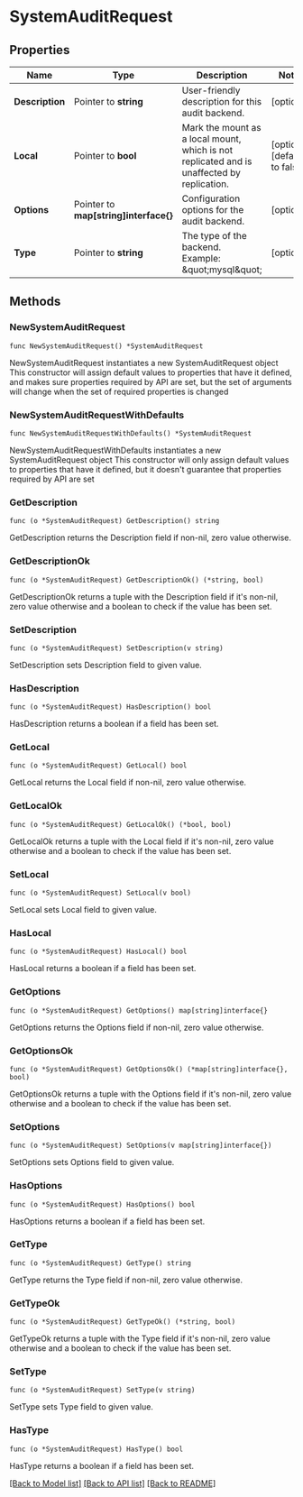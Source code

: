 # SystemAuditRequest

## Properties

Name | Type | Description | Notes
------------ | ------------- | ------------- | -------------
**Description** | Pointer to **string** | User-friendly description for this audit backend. | [optional] 
**Local** | Pointer to **bool** | Mark the mount as a local mount, which is not replicated and is unaffected by replication. | [optional] [default to false]
**Options** | Pointer to **map[string]interface{}** | Configuration options for the audit backend. | [optional] 
**Type** | Pointer to **string** | The type of the backend. Example: \&quot;mysql\&quot; | [optional] 

## Methods

### NewSystemAuditRequest

`func NewSystemAuditRequest() *SystemAuditRequest`

NewSystemAuditRequest instantiates a new SystemAuditRequest object
This constructor will assign default values to properties that have it defined,
and makes sure properties required by API are set, but the set of arguments
will change when the set of required properties is changed

### NewSystemAuditRequestWithDefaults

`func NewSystemAuditRequestWithDefaults() *SystemAuditRequest`

NewSystemAuditRequestWithDefaults instantiates a new SystemAuditRequest object
This constructor will only assign default values to properties that have it defined,
but it doesn't guarantee that properties required by API are set

### GetDescription

`func (o *SystemAuditRequest) GetDescription() string`

GetDescription returns the Description field if non-nil, zero value otherwise.

### GetDescriptionOk

`func (o *SystemAuditRequest) GetDescriptionOk() (*string, bool)`

GetDescriptionOk returns a tuple with the Description field if it's non-nil, zero value otherwise
and a boolean to check if the value has been set.

### SetDescription

`func (o *SystemAuditRequest) SetDescription(v string)`

SetDescription sets Description field to given value.

### HasDescription

`func (o *SystemAuditRequest) HasDescription() bool`

HasDescription returns a boolean if a field has been set.

### GetLocal

`func (o *SystemAuditRequest) GetLocal() bool`

GetLocal returns the Local field if non-nil, zero value otherwise.

### GetLocalOk

`func (o *SystemAuditRequest) GetLocalOk() (*bool, bool)`

GetLocalOk returns a tuple with the Local field if it's non-nil, zero value otherwise
and a boolean to check if the value has been set.

### SetLocal

`func (o *SystemAuditRequest) SetLocal(v bool)`

SetLocal sets Local field to given value.

### HasLocal

`func (o *SystemAuditRequest) HasLocal() bool`

HasLocal returns a boolean if a field has been set.

### GetOptions

`func (o *SystemAuditRequest) GetOptions() map[string]interface{}`

GetOptions returns the Options field if non-nil, zero value otherwise.

### GetOptionsOk

`func (o *SystemAuditRequest) GetOptionsOk() (*map[string]interface{}, bool)`

GetOptionsOk returns a tuple with the Options field if it's non-nil, zero value otherwise
and a boolean to check if the value has been set.

### SetOptions

`func (o *SystemAuditRequest) SetOptions(v map[string]interface{})`

SetOptions sets Options field to given value.

### HasOptions

`func (o *SystemAuditRequest) HasOptions() bool`

HasOptions returns a boolean if a field has been set.

### GetType

`func (o *SystemAuditRequest) GetType() string`

GetType returns the Type field if non-nil, zero value otherwise.

### GetTypeOk

`func (o *SystemAuditRequest) GetTypeOk() (*string, bool)`

GetTypeOk returns a tuple with the Type field if it's non-nil, zero value otherwise
and a boolean to check if the value has been set.

### SetType

`func (o *SystemAuditRequest) SetType(v string)`

SetType sets Type field to given value.

### HasType

`func (o *SystemAuditRequest) HasType() bool`

HasType returns a boolean if a field has been set.


[[Back to Model list]](../README.md#documentation-for-models) [[Back to API list]](../README.md#documentation-for-api-endpoints) [[Back to README]](../README.md)


